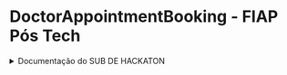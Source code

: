# DoctorAppointmentBooking - FIAP Pós Tech

<details>
 <summary>Documentação do SUB DE HACKATON</summary>

 #### Especialização em Arquitetura de Sistemas .NET com Azure: SUB DE HACKATON

# 0. Metadados

**Nome do Projeto:** DoctorAppointmentBooking

**Desenvolvedores do Projeto:**

| Aluno                               | RM            |  
| --------------------------------    | ------------- | 
| Rodrigo Castagnaro                  | 349122        |

**Tecnologias Utilizadas:**

| Tecnologia                               | Propósito                                                      |  
| -----------------------------------      | -------------------------------------------------------------- | 
| .NET 8                                   | API, Class Library, Blazor                                     |
| Microsoft SQL Server                     | Banco de Dados                                                 |
| xUnit, Bogus e NSubstitute               | Testes unitários/integrados                                    |
| Visual Studio, Rider e VS Code           | Desenvolvimento                                                |
| GitHub                                   | Versionamento                                                  |
| Miro                                     | Planejamento das demandas do trabalho e desenhos de diagramas  |
| Trello                                   | Kanban das demandas                                            |

# 1. Desafio

O SUB DE HACKATON consiste em desenvolver um projeto para seguinte demanda: Sistema de Agendamento de Consultas Médicas

**Requisitos:**

- Requisitos Funcionais:
    - Os(as) pacientes devem ser capazes de criar e gerenciar contas 
    pessoais.
    - Os(as) pacientes devem ser capazes de agendar, reagendar ou cancelar 
    consultas.
    - Os(as) médicos(as) devem ser capazes de visualizar e gerenciar suas 
    agendas de consultas.
    - Deve haver um sistema de notificação para lembrar pacientes de suas 
    consultas. Estas notificações podem ser via e-mail.
- Requisitos Não Funcionais:
    - o sistema deve ser desenvolvido utilizando C# e .NET.
    - A interface do usuário fica a critério do(a) estudante.
    - O sistema deve ter um fluxo de delete lógico não físico.

# 2. Solução

Primeiramente, definido que iria usar dois bancos de dados separadamente, o Identity e um banco SQL, assim, 2 endpoints: um para gerenciamento das consultas e outro para login na aplicação.
Por fim, foi escolhido a abordagem via container, Docker.

## 2.1. Arquitetura Proposta

Para concretizar as ideias, foi utilizado a abordagem de DDD, de acordo com a seguinte arquitetura:
![](./res/arquiteturav1.png "Diagrama da Aplicação")

**Figura 1:** Arquitetura do DoctorAppointmentBooking

De acordo com a Figura 1, a arquitetura do DoctorAppointmentBooking é descrita pelos itens a seguir:

1. Criar as imagens [O Dockerfile para criação da imagem se encontra neste repositório](DockerfileApi).

2. Execução do docker-compose [O docker-compose para criação da imagem se encontra neste repositório](docker-compose).

3. Criação do banco e das tabelas 

4. A API realiza login do usuário ou cadastra um novo usuário no BD de usuários *sql-identity*. Caso a requisição for para um método que usa o BD de Consultas *db-doctorappointment*, a API usa o Identity para autorizar ou não o usuário.

5. O resultado da API é verificado pelo usuário via Swagger ou Postman.

6. O resultado do webapp é verificado pelo usuário via Navegador.

Por fim, apresentamos as entidades criadas, a partir do Migrations e Entity, para persistir as informações de consultas e de usuários. 

![](./res/Entidades.png "As entidades de DoctorAppointmentBooking")

**Figura 2:** As entidades criadas

## 2.2. Explicação dos Recursos

A seguir, definimos a função de cada recurso em nossa solução:

- BD SQL: **db-doctorappointment** - o BD em si, contendo as tabelas *DoctorAppointmentBooking*.

- BD SQL: **sql-identity** - o BD em si, contendo as tabelas de usuários do Identity.

## 2.3. Código Desenvolvido

Para elucidar o código desenvolvido, fornecemos as informações a seguir, de cada pasta deste repositório.

Observação: na raiz deste repositório temos os Dockerfiles e a Solution, contendo: um projeto de API, Application, Domain, Infrastructure e BlazorWASM.

**Projeto API (DoctorAppointmentBooking.Presentation.API):**

- Contém os Controllers.

- Os endpoints fornecem as funcionalidades para CRUD da aplicação.

- A API é documentada com o Swagger.

**Projeto BlazorWebApp (DoctorAppointmentBooking.Presentation.BlazorWebApp):**

- Contém as telas de interface com usuário.

**Pasta Infraestrutura: (DoctorAppointmentBooking.Infrastructure)**

- Contém as configurações de BD.

- Mapeamento das tabelas de BD.

- Repository para consultas de BD.
  
- Possui os migrations das entidades para os BDs.

**Pasta Domain: (DoctorAppointmentBooking.Domain)**

- Contém as definições das tabelas de BD.

- Customização de exceptions.

- Interfaces utilizada pelo sistema.  

**Pasta Application: (DoctorAppointmentBooking.Application)**

- Contém as constantes do sistema.

- Models/DTOs.

- Validadores. 

**Pasta res:** recursos usados por este documento.

**Outras pastas:** armazenam informações de configurações das IDEs utilizadas.

## 2.4. Dockefile Criado

Foi criado dois arquivos Dockerfile, necessário para que nossa aplicação rode por meio de um container.

[Dockerfile Api criado](DockerfileApi).
[Dockerfile Blazor WASM criado](DockerfileBlazor).

## 2.5. Docker Compose
Foi criado um arquivo docker-compose, necessário para que se execute a aplição completa.

[Docker-Compose criado](docker-compose).

## 2.6 Comandos utilizados
Comandos utilizado para desenvolvimento e publicação

**Criação das imagens**
- docker build -t doctorappointmentbookingblazor -f DockerfileBlazor .
- docker build -t doctorappointmentbookingapi -f DockerfileApi .

**Docker Compose**
- docker-compose down -v
- docker-compose up --build

**Migrations**
- dotnet ef migrations add InitialCreateDBSql --project DoctorAppointmentBooking.Infrastructure --context DoctorAppointmentBooking.Infrastructure.Context.SqlDbContext
- dotnet ef database update --project DoctorAppointmentBooking.Infrastructure --startup-project MedicalAppointment.Presentation.API --context DoctorAppointmentBooking.Infrastructure.Context.SqlDbContext
- dotnet ef migrations add InitialCreateIdentitySql --project DoctorAppointmentBooking.Infrastructure --context DoctorAppointmentBooking.Infrastructure.Context.AuthDbContext
- dotnet ef database update --project DoctorAppointmentBooking.Infrastructure --startup-project MedicalAppointment.Presentation.API --context DoctorAppointmentBooking.Infrastructure.Context.AuthDbContext

**Criação da imagem do SQL**
- docker run -v ~/docker --name sqlserver -e "ACCEPT_EULA=Y" -e SA_PASSWORD="QBk88ka(6>" -p 1433:1433 -d mcr.microsoft.com/mssql/server

# 3. Conclusão

Este repositório apresenta uma solução para Agendamento de consutas médicas que usa o .NET com Entity, Identity e tecnologia de containers.

# 4. Referências

1. [ASP.NET Core Blazor](https://learn.microsoft.com/en-us/aspnet/core/blazor/?view=aspnetcore-8.0)

2. [Identity model customization in ASP.NET Core](https://learn.microsoft.com/en-us/aspnet/core/security/authentication/customize-identity-model?view=aspnetcore-8.0)

3. [Docker](https://docs.docker.com/compose/intro/features-uses/)

4. [Introduction to JSON Web Tokens](https://jwt.io/introduction)

 </details>